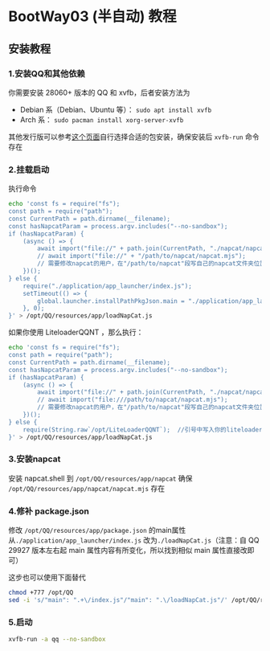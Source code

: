 # BootWay03 (半自动) 教程

## 安装教程

### 1.安装QQ和其他依赖

你需要安装 28060+ 版本的 QQ 和 xvfb，后者安装方法为

- Debian 系（Debian、Ubuntu 等）： `sudo apt install xvfb`
- Arch 系： `sudo pacman install xorg-server-xvfb`

其他发行版可以参考[这个页面](https://pkgs.org/search/?q=xvfb)自行选择合适的包安装，确保安装后 `xvfb-run` 命令存在

### 2.挂载启动

执行命令

``` bash
echo 'const fs = require("fs");
const path = require("path");
const CurrentPath = path.dirname(__filename);
const hasNapcatParam = process.argv.includes("--no-sandbox");
if (hasNapcatParam) {
    (async () => {
        await import("file://" + path.join(CurrentPath, "./napcat/napcat.mjs"));
        // await import("file://" + "/path/to/napcat/napcat.mjs");
        // 需要修改napcat的用户，在"/path/to/napcat"段写自己的napcat文件夹位置，并注释path.join所在行
    })();
} else {
    require("./application/app_launcher/index.js");
    setTimeout(() => {
        global.launcher.installPathPkgJson.main = "./application/app_launcher/index.js";
    }, 0);
}' > /opt/QQ/resources/app/loadNapCat.js
```

如果你使用 LiteloaderQQNT ，那么执行：

``` bash
echo 'const fs = require("fs");
const path = require("path");
const CurrentPath = path.dirname(__filename);
const hasNapcatParam = process.argv.includes("--no-sandbox");
if (hasNapcatParam) {
    (async () => {
        await import("file://" + path.join(CurrentPath, "./napcat/napcat.mjs"));
        // await import("file:///path/to/napcat/napcat.mjs");
        // 需要修改napcat的用户，在"/path/to/napcat"段写自己的napcat文件夹位置，并注释path.join所在行
    })();
} else {
    require(String.raw`/opt/LiteLoaderQQNT`);  //引号中写入你的liteloaderqqnt路径
}' > /opt/QQ/resources/app/loadNapCat.js
```

### 3.安装napcat

安装 napcat.shell 到 `/opt/QQ/resources/app/napcat` 确保 `/opt/QQ/resources/app/napcat/napcat.mjs` 存在

### 4.修补 package.json

修改 `/opt/QQ/resources/app/package.json` 的main属性从`./application/app_launcher/index.js` 改为`./loadNapCat.js`（注意：自 QQ 29927 版本左右起 main 属性内容有所变化，所以找到相似 main 属性直接改即可）

这步也可以使用下面替代

``` bash
chmod +777 /opt/QQ
sed -i 's/"main": ".+\/index.js"/"main": ".\/loadNapCat.js"/' /opt/QQ/resources/app/package.json
```

### 5.启动

``` bash
xvfb-run -a qq --no-sandbox
```
